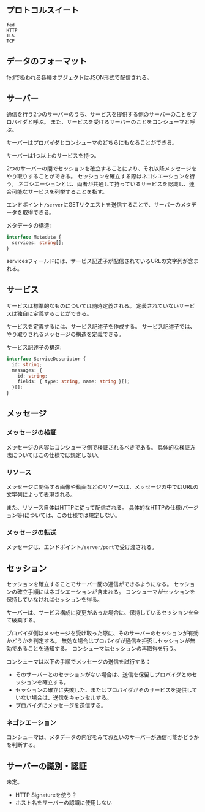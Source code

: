 ## プロトコルスイート
```
fed
HTTP
TLS
TCP
```

## データのフォーマット
fedで扱われる各種オブジェクトはJSON形式で配信される。

## サーバー
通信を行う2つのサーバーのうち、サービスを提供する側のサーバーのことをプロバイダと呼ぶ。
また、サービスを受けるサーバーのことをコンシューマと呼ぶ。

サーバーはプロバイダとコンシューマのどちらにもなることができる。

サーバーは1つ以上のサービスを持つ。

2つのサーバーの間でセッションを確立することにより、それ以降メッセージをやり取りすることができる。
セッションを確立する際はネゴシエーションを行う。
ネゴシエーションとは、両者が共通して持っているサービスを認識し、連合可能なサービスを列挙することを指す。

エンドポイント`/server`にGETリクエストを送信することで、サーバーのメタデータを取得できる。

メタデータの構造:
```ts
interface Metadata {
  services: string[];
}
```
servicesフィールドには、サービス記述子が配信されているURLの文字列が含まれる。

## サービス
サービスは標準的なものについては随時定義される。
定義されていないサービスは独自に定義することができる。

サービスを定義するには、サービス記述子を作成する。
サービス記述子では、やり取りされるメッセージの構造を定義できる。

サービス記述子の構造:
```ts
interface ServiceDescriptor {
  id: string;
  messages: {
    id: string;
    fields: { type: string, name: string }[];
  }[];
}
```

## メッセージ

### メッセージの検証
メッセージの内容はコンシューマ側で検証されるべきである。
具体的な検証方法についてはこの仕様では規定しない。

### リソース
メッセージに関係する画像や動画などのリソースは、メッセージの中ではURLの文字列によって表現される。

また、リソース自体はHTTPに従って配信される。
具体的なHTTPの仕様(バージョン等)については、この仕様では規定しない。

### メッセージの転送
メッセージは、エンドポイント`/server/port`で受け渡される。

## セッション
セッションを確立することでサーバー間の通信ができるようになる。
セッションの確立手順にはネゴシエーションが含まれる。
コンシューマがセッションを保持していなければセッションを得る。

サーバーは、サービス構成に変更があった場合に、保持しているセッションを全て破棄する。

プロバイダ側はメッセージを受け取った際に、そのサーバーのセッションが有効かどうかを判定する。
無効な場合はプロバイダが通信を拒否しセッションが無効であることを通知する。
コンシューマはセッションの再取得を行う。

コンシューマは以下の手順でメッセージの送信を試行する：
- そのサーバーとのセッションがない場合は、送信を保留しプロバイダとのセッションを確立する。
- セッションの確立に失敗した、またはプロバイダがそのサービスを提供していない場合は、送信をキャンセルする。
- プロバイダにメッセージを送信する。

### ネゴシエーション
コンシューマは、メタデータの内容をみてお互いのサーバーが通信可能かどうかを判断する。

## サーバーの識別・認証
未定。
- HTTP Signatureを使う？
- ホスト名をサーバーの認識に使用しない
